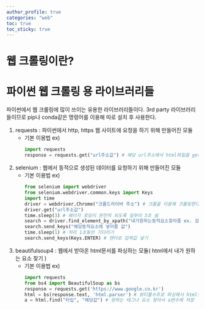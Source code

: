 ```yaml
---
author_profile: true
categories: "web"
toc: true
toc_sticky: true
---
```


# 웹 크롤링이란?


# 파이썬 웹 크롤링 용 라이브러리들
파이썬에서 웹 크롤링에 많이 쓰이는 유용한 라이브러리들이다. 3rd party 라이브러리들이므로 pip나 conda같은 명령어를 이용해 따로 설치 후 사용한다.
1. requests : 파이썬에서 http, https 웹 사이트에 요청을 하기 위해 만들어진 모듈
    - 기본 이용법 ex)                
        ```python
        import requests
        response = requests.get("url주소값") # 해당 url주소에서 html파일을 get해서 response변수에 담아줌
        ```
1. selenium : 웹에서 동적으로 생성된 데이터를 요청하기 위해 만들어진 모듈
    - 기본 이용법 ex)            
        ```python
        from selenium import webdriver
        from selenium.webdriver.common.keys import Keys
        import time
        driver = webdriver.Chrome("크롬드라이버 주소") # 크롬을 이용해 크롤링한다고 가정(브라우저별 드라이버가 필요하다)
        driver.get("url주소값")
        time.sleep(3) # 페이지 로딩이 완전히 되도록 일부러 3초 쉼
        search = driver.find_element_by_xpath("내가원하는동적요소찾아줌 ex. 검색input태그, 로그인input태그")
        search.send_keys("해당동적요소에 넣어줄 값")
        time.sleep(1) # 처리 1초동안 기다리기
        search.send_keys(Keys.ENTER) # 엔터로 입력값 넣기
        ```
1. beautifulsoup4 : 웹에서 받아온 html문서를 파싱하는 모듈( html에서 내가 원하는 요소 찾기 )
    - 기본 이용법 ex)             
        ```python               
        import requests
        from bs4 import BeautifulSoup as bs
        response = requests.get('https://www.google.co.kr')
        html = bs(response.text, 'html.parser') # 뷰티풀수프로 파싱해서 html변수에 저장
        a = html.find("타입", "해당값") # 원하는 태그나 요소 찾아서 a변수에 저장
        ```

